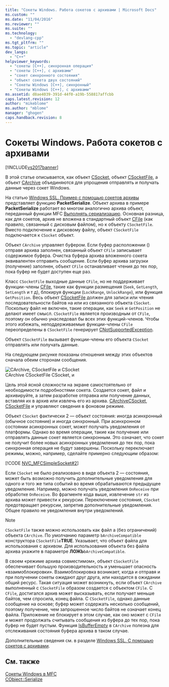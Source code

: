 ```yaml
---
title: "Сокеты Windows. Работа сокетов с архивами | Microsoft Docs"
ms.custom: ""
ms.date: "11/04/2016"
ms.reviewer: ""
ms.suite: ""
ms.technology: 
  - "devlang-cpp"
ms.tgt_pltfrm: ""
ms.topic: "article"
dev_langs: 
  - "C++"
helpviewer_keywords: 
  - "сокеты [C++], синхронная операция"
  - "сокеты [C++], с архивами"
  - "сокет синхронного состояния"
  - "объект сокета двух состояний"
  - "Сокеты Windows [C++], синхронный"
  - "Сокеты Windows [C++], с архивами"
ms.assetid: d8ae4039-391d-44f0-a19b-558817affcbb
caps.latest.revision: 12
author: "mikeblome"
ms.author: "mblome"
manager: "ghogen"
caps.handback.revision: 8
---
```

# Сокеты Windows. Работа сокетов с архивами
[!INCLUDE[vs2017banner](../assembler/inline/includes/vs2017banner.md)]

В этой статье описывается, как объект [CSocket](../mfc/reference/csocket-class.md), объект [CSocketFile](../Topic/CSocketFile%20Class.md), а объект [CArchive](../mfc/reference/carchive-class.md) объединяются для упрощения отправлять и получать данные через сокет Windows.  
  
 На статью [Windows SSL. Пример с помощью сокетов архивы](../mfc/windows-sockets-example-of-sockets-using-archives.md) представляет функцию **PacketSerialize**.  Объект архива в примере **PacketSerialize** работает во многом аналогично архива объект, переданный функции MFC [Выполнять сериализацию](../Topic/CObject::Serialize.md).  Основная разница, как для сокетов, архив не вложена в стандартный объект [CFile](../mfc/reference/cfile-class.md) \(как правило, связанный с дисковым файлом\), но к объекту `CSocketFile`.  Вместо подключение к дисковому файлу, объект `CSocketFile` подключается к `CSocket` объект.  
  
 Объект `CArchive` управляет буфером.  Если буфер расположении \(\) отправя архива заполнен, связанный объект `CFile` записывает содержимое буфера.  Очистка буфера архива вложенного сокета эквивалентен отправить сообщение.  Если буфер архива загрузки \(получение\) заполнен, объект `CFile` останавливает чтения до тех пор, пока буфер не будет доступен еще раз.  
  
 Класс `CSocketFile` выходные данные `CFile`, но не поддерживает функции\-члены [CFile](../mfc/reference/cfile-class.md), такие как функции размещения \(`Seek`, `GetLength`, `SetLength` и т д\), блокируя функции \(`LockRange`, `UnlockRange`\), или функция `GetPosition`.  Весь объект [CSocketFile](../Topic/CSocketFile%20Class.md) должен для записи или чтения последовательности байтов на или из связанного объекта `CSocket`.  Поскольку файл не включен, такие операции, как `Seek` и `GetPosition` не делают имеет смысл.  `CSocketFile` является производным от `CFile`, поэтому он обычно унаследовал бы всех этих функций\-членов.  Чтобы этого избежать, неподдерживаемые функции\-члены `CFile` переопределены в `CSocketFile` генерирует [CNotSupportedException](../mfc/reference/cnotsupportedexception-class.md).  
  
 Объект `CSocketFile` вызывает функции\-члены его объекта `CSocket` отправлять или получать данные.  
  
 На следующем рисунке показаны отношения между этих объектов сначала обеим сторонам сообщения.  
  
 ![CArchive, CSocketFile и CSocket](../Image/vc38IA1.gif "vc38IA1")  
CArchive CSocketFile CSocket, и  
  
 Цель этой ясной сложности на экране самостоятельно от необходимости подробностями сокета.  Создается сокет, файл и архивируйте, а затем разработке отправка или получение данных, вставляя их в архив или извлечь его из архива.  [CArchive](../mfc/reference/carchive-class.md)[CSocket](../mfc/reference/csocket-class.md), [CSocketFile](../Topic/CSocketFile%20Class.md) и управляют сведения в фоновом режиме.  
  
 Объект `CSocket` фактически 2 — объект состояния: иногда асинхронный \(обычное состояние\) и иногда синхронный.  При асинхронном состоянии асинхронных сокет, может получать уведомления от платформы.  Однако во время операции, такие как получение или отправлять данные сокет является синхронным.  Это означает, что сокет не получит более новых асинхронных уведомления до тех пор, пока синхронная операция не будут завершены.  Поскольку переключает режимы, можно, например, сделайте примерно следующим образом:  
  
 [!CODE [NVC_MFCSimpleSocket#2](../CodeSnippet/VS_Snippets_Cpp/NVC_MFCSimpleSocket#2)]  
  
 Если `CSocket` не было реализовано в виде объекта 2 — состояния, может быть возможно получить дополнительные уведомления для одного и того же типа событий во время обрабатываются предыдущее уведомление.  Например, можно получать уведомления `OnReceive` при обработке `OnReceive`.  Во фрагменте кода выше, извлечение `str` из архива может привести к рекурсии.  Переключение состояния, `CSocket` предотвращает рекурсии, запретив дополнительные уведомления.  Общее правило не уведомления внутри уведомлений.  
  
> [!NOTE]
>  `CSocketFile` также можно использовать как файл a \(без ограничений\) объекта `CArchive`.  По умолчанию параметр `bArchiveCompatible` конструктора `CSocketFile`**TRUE**.  Указывает, что объект файла для использования с архивом.  Для использования объекта без файла архива укажите в параметре **ЛОЖЬ**`bArchiveCompatible`.  
  
 В своем «режиме архива совместимом», объект `CSocketFile` обеспечивает большую производительность и уменьшает опасность «взаимоблокировки». Взаимоблокировка возникает, когда и отправя и при получении сокеты ожидают друг друга, или находится в ожидании общий ресурс.  Такая ситуация может возникнуть, если объект `CArchive` выполненный с `CSocketFile` образом создается с объектом `CFile`.  С `CFile`, достигался архив может высказывать, если получает меньше байтов, чем спросила, конец файла.  С `CSocketFile`, однако данные сообщение на основе; буфер может содержать несколько сообщений, поэтому получение, чем запрошенное число байтов не означает конец файла.  Приложение не блокирует в этом случае, как оно может с `CFile` и может продолжать считывать сообщения из буфера до тех пор, пока буфер не будет пустым.  Функция [IsBufferEmpty](../Topic/CArchive::IsBufferEmpty.md) в `CArchive` полезна для отслеживания состояния буфера архива в таком случае.  
  
 Дополнительные сведения см. в разделе [Windows SSL. С помощью сокетов с архивами](../mfc/windows-sockets-using-sockets-with-archives.md).  
  
## См. также  
 [Сокеты Windows в MFC](../mfc/windows-sockets-in-mfc.md)   
 [CObject::Serialize](../Topic/CObject::Serialize.md)